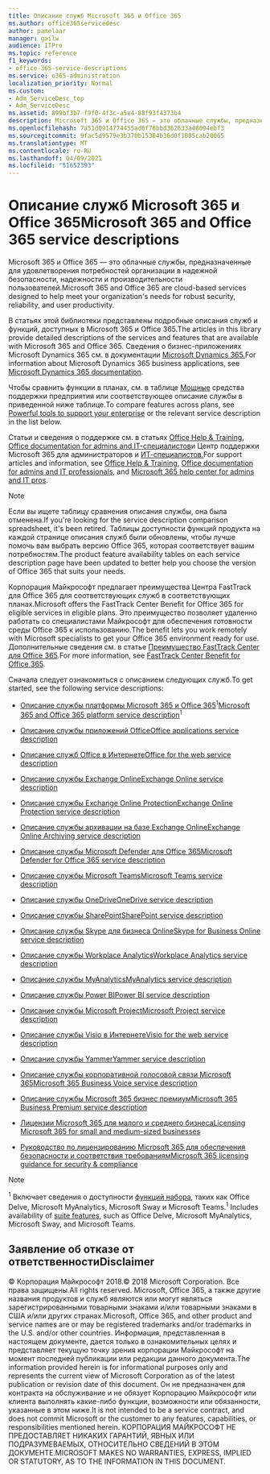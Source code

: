 ```yaml
---
title: Описание служб Microsoft 365 и Office 365
ms.author: office365servicedesc
author: pamelaar
manager: gailw
audience: ITPro
ms.topic: reference
f1_keywords:
- office-365-service-descriptions
ms.service: o365-administration
localization_priority: Normal
ms.custom:
- Adm_ServiceDesc_top
- Adm_ServiceDesc
ms.assetid: 899bf3b7-f9f0-4f3c-a5e4-88f93f4373b4
description: Microsoft 365 и Office 365 — это облачные службы, предназначенные для удовлетворения потребностей организации в надежной безопасности, надежности и производительности пользователей.
ms.openlocfilehash: 7a51d0914774455ad6f78bbd362633a48094ebf3
ms.sourcegitcommit: 9fac5d9579e3b370b15384b36d0f1805cab20065
ms.translationtype: MT
ms.contentlocale: ru-RU
ms.lasthandoff: 04/09/2021
ms.locfileid: "51652393"
---
```

# <a name="microsoft-365-and-office-365-service-descriptions"></a><span data-ttu-id="cfc77-103">Описание служб Microsoft 365 и Office 365</span><span class="sxs-lookup"><span data-stu-id="cfc77-103">Microsoft 365 and Office 365 service descriptions</span></span> 

<span data-ttu-id="cfc77-104">Microsoft 365 и Office 365 — это облачные службы, предназначенные для удовлетворения потребностей организации в надежной безопасности, надежности и производительности пользователей.</span><span class="sxs-lookup"><span data-stu-id="cfc77-104">Microsoft 365 and Office 365 are cloud-based services designed to help meet your organization's needs for robust security, reliability, and user productivity.</span></span> 
  
<span data-ttu-id="cfc77-105">В статьях этой библиотеки представлены подробные описания служб и функций, доступных в Microsoft 365 и Office 365.</span><span class="sxs-lookup"><span data-stu-id="cfc77-105">The articles in this library provide detailed descriptions of the services and features that are available with Microsoft 365 and Office 365.</span></span> <span data-ttu-id="cfc77-106">Сведения о бизнес-приложениях Microsoft Dynamics 365 см. в документации [Microsoft Dynamics 365.](/dynamics365/)</span><span class="sxs-lookup"><span data-stu-id="cfc77-106">For information about Microsoft Dynamics 365 business applications, see [Microsoft Dynamics 365 documentation](/dynamics365/).</span></span>

<span data-ttu-id="cfc77-107">Чтобы сравнить функции в планах, см. в таблице [Мощные](https://go.microsoft.com/fwlink/?LinkID=799177&amp;clcid=0x409) средства поддержки предприятия или соответствующее описание службы в приведенной ниже таблице.</span><span class="sxs-lookup"><span data-stu-id="cfc77-107">To compare features across plans, see [Powerful tools to support your enterprise](https://go.microsoft.com/fwlink/?LinkID=799177&amp;clcid=0x409) or the relevant service description in the list below.</span></span> 
  
<span data-ttu-id="cfc77-108">Статьи и сведения о поддержке см. в статьях [Office Help & Training,](https://support.office.com/) [Office documentation for admins and IT-специалистов](/office/)и Центр поддержки Microsoft 365 для администраторов и [ИТ-специалистов.](/microsoft-365/)</span><span class="sxs-lookup"><span data-stu-id="cfc77-108">For support articles and information, see [Office Help & Training](https://support.office.com/), [Office documentation for admins and IT professionals](/office/), and [Microsoft 365 help center for admins and IT pros](/microsoft-365/).</span></span>
  
> [!NOTE]
> <span data-ttu-id="cfc77-109">Если вы ищете таблицу сравнения описания службы, она была отменена.</span><span class="sxs-lookup"><span data-stu-id="cfc77-109">If you're looking for the service description comparison spreadsheet, it's been retired.</span></span> <span data-ttu-id="cfc77-110">Таблицы доступности функций продукта на каждой странице описания служб были обновлены, чтобы лучше помочь вам выбрать версию Office 365, которая соответствует вашим потребностям.</span><span class="sxs-lookup"><span data-stu-id="cfc77-110">The product feature availability tables on each service description page have been updated to better help you choose the version of Office 365 that suits your needs.</span></span> 
  
<span data-ttu-id="cfc77-111">Корпорация Майкрософт предлагает преимущества Центра FastTrack для Office 365 для соответствующих служб в соответствующих планах.</span><span class="sxs-lookup"><span data-stu-id="cfc77-111">Microsoft offers the FastTrack Center Benefit for Office 365 for eligible services in eligible plans.</span></span> <span data-ttu-id="cfc77-112">Это преимущество позволяет удаленно работать со специалистами Майкрософт для обеспечения готовности среды Office 365 к использованию.</span><span class="sxs-lookup"><span data-stu-id="cfc77-112">The benefit lets you work remotely with Microsoft specialists to get your Office 365 environment ready for use.</span></span> <span data-ttu-id="cfc77-113">Дополнительные сведения см. в статье [Преимущество FastTrack Center для Office 365](/fasttrack/O365-fasttrack-benefit-for-office-365).</span><span class="sxs-lookup"><span data-stu-id="cfc77-113">For more information, see [FastTrack Center Benefit for Office 365](/fasttrack/O365-fasttrack-benefit-for-office-365).</span></span>
  
<span data-ttu-id="cfc77-114">Сначала следует ознакомиться с описанием следующих служб.</span><span class="sxs-lookup"><span data-stu-id="cfc77-114">To get started, see the following service descriptions:</span></span>
  
- <span data-ttu-id="cfc77-115">[Описание службы платформы Microsoft 365 и Office 365](office-365-platform-service-description/office-365-platform-service-description.md)<sup>1</sup></span><span class="sxs-lookup"><span data-stu-id="cfc77-115">[Microsoft 365 and Office 365 platform service description](office-365-platform-service-description/office-365-platform-service-description.md)<sup>1</sup></span></span>

- [<span data-ttu-id="cfc77-116">Описание службы приложений Office</span><span class="sxs-lookup"><span data-stu-id="cfc77-116">Office applications service description</span></span>](office-applications-service-description/office-applications-service-description.md)

- [<span data-ttu-id="cfc77-117">Описание служб Office в Интернете</span><span class="sxs-lookup"><span data-stu-id="cfc77-117">Office for the web service description</span></span>](office-online-service-description/office-online-service-description.md)

- [<span data-ttu-id="cfc77-118">Описание службы Exchange Online</span><span class="sxs-lookup"><span data-stu-id="cfc77-118">Exchange Online service description</span></span>](exchange-online-service-description/exchange-online-service-description.md)

- [<span data-ttu-id="cfc77-119">Описание службы Exchange Online Protection</span><span class="sxs-lookup"><span data-stu-id="cfc77-119">Exchange Online Protection service description</span></span>](exchange-online-protection-service-description/exchange-online-protection-service-description.md)

- [<span data-ttu-id="cfc77-120">Описание службы архивации на базе Exchange Online</span><span class="sxs-lookup"><span data-stu-id="cfc77-120">Exchange Online Archiving service description</span></span>](exchange-online-archiving-service-description/exchange-online-archiving-service-description.md)

- [<span data-ttu-id="cfc77-121">Описание службы Microsoft Defender для Office 365</span><span class="sxs-lookup"><span data-stu-id="cfc77-121">Microsoft Defender for Office 365 service description</span></span>](office-365-advanced-threat-protection-service-description.md)

- [<span data-ttu-id="cfc77-122">Описание службы Microsoft Teams</span><span class="sxs-lookup"><span data-stu-id="cfc77-122">Microsoft Teams service description</span></span>](teams-service-description.md)

- [<span data-ttu-id="cfc77-123">Описание службы OneDrive</span><span class="sxs-lookup"><span data-stu-id="cfc77-123">OneDrive service description</span></span>](onedrive-for-business-service-description.md)

- [<span data-ttu-id="cfc77-124">Описание службы SharePoint</span><span class="sxs-lookup"><span data-stu-id="cfc77-124">SharePoint service description</span></span>](sharepoint-online-service-description/sharepoint-online-service-description.md)

- [<span data-ttu-id="cfc77-125">Описание службы Skype для бизнеса Online</span><span class="sxs-lookup"><span data-stu-id="cfc77-125">Skype for Business Online service description</span></span>](skype-for-business-online-service-description/skype-for-business-online-service-description.md)

- [<span data-ttu-id="cfc77-126">Описание службы Workplace Analytics</span><span class="sxs-lookup"><span data-stu-id="cfc77-126">Workplace Analytics service description</span></span>](workplace-analytics-service-description.md)

- [<span data-ttu-id="cfc77-127">Описание службы MyAnalytics</span><span class="sxs-lookup"><span data-stu-id="cfc77-127">MyAnalytics service description</span></span>](mya-service-description.md)

- [<span data-ttu-id="cfc77-128">Описание службы Power BI</span><span class="sxs-lookup"><span data-stu-id="cfc77-128">Power BI service description</span></span>](power-bi-service-description.md)

- [<span data-ttu-id="cfc77-129">Описание службы Microsoft Project</span><span class="sxs-lookup"><span data-stu-id="cfc77-129">Microsoft Project service description</span></span>](project-online-service-description/project-online-service-description.md)

- [<span data-ttu-id="cfc77-130">Описание службы Visio в Интернете</span><span class="sxs-lookup"><span data-stu-id="cfc77-130">Visio for the web service description</span></span>](visio-online-service-description/visio-online-service-description.md)

- [<span data-ttu-id="cfc77-131">Описание службы Yammer</span><span class="sxs-lookup"><span data-stu-id="cfc77-131">Yammer service description</span></span>](yammer-service-description/yammer-service-description.md)

- [<span data-ttu-id="cfc77-132">Описание службы корпоративной голосовой связи Microsoft 365</span><span class="sxs-lookup"><span data-stu-id="cfc77-132">Microsoft 365 Business Voice service description</span></span>](microsoft-365-business-voice-service-description.md)

- [<span data-ttu-id="cfc77-133">Описание службы Microsoft 365 бизнес премиум</span><span class="sxs-lookup"><span data-stu-id="cfc77-133">Microsoft 365 Business Premium service description</span></span>](microsoft-365-service-descriptions/microsoft-365-business-service-description.md)

- [<span data-ttu-id="cfc77-134">Лицензии Microsoft 365 для малого и среднего бизнеса</span><span class="sxs-lookup"><span data-stu-id="cfc77-134">Licensing Microsoft 365 for small and medium-sized businesses</span></span>](microsoft-365-service-descriptions/licensing-microsoft-365-in-smb.md)

- [<span data-ttu-id="cfc77-135">Руководство по лицензированию Microsoft 365 для обеспечения безопасности и соответствия требованиям</span><span class="sxs-lookup"><span data-stu-id="cfc77-135">Microsoft 365 licensing guidance for security & compliance</span></span>](microsoft-365-service-descriptions/microsoft-365-tenantlevel-services-licensing-guidance/microsoft-365-security-compliance-licensing-guidance.md)


> [!NOTE]
> <span data-ttu-id="cfc77-136"><sup>1</sup> Включает сведения о доступности [функций набора](./office-365-platform-service-description/office-365-suite-features.md), таких как Office Delve, Microsoft MyAnalytics, Microsoft Sway и Microsoft Teams.</span><span class="sxs-lookup"><span data-stu-id="cfc77-136"><sup>1</sup> Includes availability of [suite features](./office-365-platform-service-description/office-365-suite-features.md), such as Office Delve, Microsoft MyAnalytics, Microsoft Sway, and Microsoft Teams.</span></span>
  
## <a name="disclaimer"></a><span data-ttu-id="cfc77-137">Заявление об отказе от ответственности</span><span class="sxs-lookup"><span data-stu-id="cfc77-137">Disclaimer</span></span>

<span data-ttu-id="cfc77-138">&copy; Корпорация Майкрософт 2018.</span><span class="sxs-lookup"><span data-stu-id="cfc77-138">&copy; 2018 Microsoft Corporation.</span></span> <span data-ttu-id="cfc77-139">Все права защищены.</span><span class="sxs-lookup"><span data-stu-id="cfc77-139">All rights reserved.</span></span> <span data-ttu-id="cfc77-140">Microsoft, Office 365, а также другие названия продуктов и служб являются или могут являться зарегистрированными товарными знаками и/или товарными знаками в США и/или других странах.</span><span class="sxs-lookup"><span data-stu-id="cfc77-140">Microsoft, Office 365, and other product and service names are or may be registered trademarks and/or trademarks in the U.S. and/or other countries.</span></span> <span data-ttu-id="cfc77-141">Информация, представленная в настоящем документе, дается только в ознакомительных целях и представляет текущую точку зрения корпорации Майкрософт на момент последней публикации или редакции данного документа.</span><span class="sxs-lookup"><span data-stu-id="cfc77-141">The information provided herein is for informational purposes only and represents the current view of Microsoft Corporation as of the latest publication or revision date of this document.</span></span> <span data-ttu-id="cfc77-142">Он не предназначен для контракта на обслуживание и не обязует Корпорацию Майкрософт или клиента выполнять какие-либо функции, возможности или обязанности, указанные в этом ниже.</span><span class="sxs-lookup"><span data-stu-id="cfc77-142">It is not intended to be a service contract, and does not commit Microsoft or the customer to any features, capabilities, or responsibilities mentioned herein.</span></span> <span data-ttu-id="cfc77-143">КОРПОРАЦИЯ МАЙКРОСОФТ НЕ ПРЕДОСТАВЛЯЕТ НИКАКИХ ГАРАНТИЙ, ЯВНЫХ ИЛИ ПОДРАЗУМЕВАЕМЫХ, ОТНОСИТЕЛЬНО СВЕДЕНИЙ В ЭТОМ ДОКУМЕНТЕ.</span><span class="sxs-lookup"><span data-stu-id="cfc77-143">MICROSOFT MAKES NO WARRANTIES, EXPRESS, IMPLIED OR STATUTORY, AS TO THE INFORMATION IN THIS DOCUMENT.</span></span>
